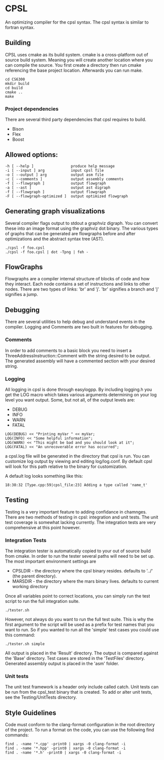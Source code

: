CPSL
====

An optimizing compiler for the cpsl syntax. The cpsl syntax is similar to fortran syntax.

Building
--------

CPSL uses cmake as its build system. cmake is a cross-platform  out of source build system. Meaning you will create another
location where you can compile the source. You first create a directory then run cmake referencing the base project location.
Afterwards you can run make.

    cd CS6300
    mkdir build
    cd build
    cmake ..
    make

### Project dependencies

There are several third party dependencies that cpsl requires to build.

* Bison
* Flex
* Boost

Allowed options:
----------------

    -h [ --help ]                 produce help message
    -i [ --input ] arg            input cpsl file
    -o [ --output ] arg           output asm file
    -c [ --comments ]             output assembly comments
    -f [ --flowgraph ]            output flowgraph
    -a [ --ast ]                  output ast digraph
    -f [ --flowgraph ]            output flowgraph
    -F [ --flowgraph-optimized ]  output optimized flowgraph

Generating graph visualizations
-------------------------------

Several compiler flags output to stdout a graphviz digraph. You can convert these into an image format using the
graphviz dot binary. The various types of graphs that can be generated are flowgraphs before and after optimizations and
the abstract syntax tree (AST).

    ./cpsl -f foo.cpsl
    ./cpsl -f foo.cpsl | dot -Tpng | feh -

FlowGraphs
----------

Flowgraphs are a compiler internal structure of blocks of code and how they interact. Each node contains a set of
instructions and links to other nodes. There are two types of links: 'br' and 'j'. 'br' signifies a branch and 'j' signifies a jump.

Debugging
---------

There are several utilities to help debug and understand events in the compiler. Logging and Comments are two built in
features for debugging.

### Comments

In order to add comments to a basic block you need to insert a ThreeAddressInstruction::Comment
with the string desired to be output. The generated assembly will have a commented section with your desired string.

### Logging

All logging in cpsl is done through easylogpp. By including logging.h you get the LOG macro which takes various
arguments determining on your log level you want output. Some, but not all, of the output levels are:

* DEBUG
* INFO
* WARN
* FATAL

```
LOG(DEBUG) << "Printing myVar " << myVar;
LOG(INFO) << "Some helpful information";
LOG(WARN) << "This might be bad and you should look at it";
LOG(FATAL) << "An unrecoverable error has occurred";
```

a cpsl.log file will be generated in the directory that cpsl is run. You can customize log output by viewing and
editing log/log.conf. By default cpsl will look for this path relative to the binary for customization.

A default log looks something like this:

    18:38:32 [Type.cpp:59|cpsl_file:23] Adding a type called 'name_t'

Testing
-------

Testing is a very important feature to adding confidance in chamnges. There are two methods of testing in cpsl:
integration and unit tests. The unit test coverage is somewhat lacking currently. The integration tests are very
comprehensive at this point however.

### Integration Tests

The integration tester is automatically copied to your out of source build from cmake. In order to run the tester
several paths will need to be set up. The most important environment settings are

* CPSLDIR - the directory where the cpsl binary resides. defaults to '../' (the parent directory).
* MARSDIR - the directory where the mars binary lives. defaults to current working directory

Once all variables point to correct locations, you can simply run the test script to run the full integration suite.

    ./tester.sh

However, not always do you want to run the full test suite. This is why the first argument to the script will be used as
a prefix for test names that you want to run. So if you wanted to run all the 'simple' test cases you could use this command:

    ./tester.sh simple

All output is placed in the 'Result' directory. The output is compared against the 'Base' directory. Test cases are
stored in the 'TestFiles' directory. Generated assembly output is placed in the 'asm' folder.

### Unit tests

The unit test framework is a header only include called catch.
Unit tests can be run from the cpsl_test binary that is created. To add or alter unit tests, see the Testing/UnitTests
directory.

Style Guidelines
----------------

Code must conform to the clang-format configuration in the root directory of the project. To run a format on the code,
you can use the following find commands:

    find . -name '*.cpp' -print0 | xargs -0 clang-format -i
    find . -name '*.hpp' -print0 | xargs -0 clang-format -i
    find . -name '*.h' -print0 | xargs -0 clang-format -i

